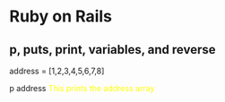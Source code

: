 # Ruby on Rails

## p, puts, print, variables, and reverse
address = [1,2,3,4,5,6,7,8]

p address <span style="color:yellow;"> This prints the address array </span>
